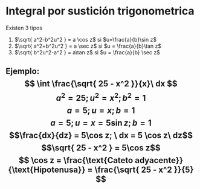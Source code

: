 # Integral por sustición trigonometrica
Existen 3 tipos
1. $\sqrt{ a^2-b^2u^2 } = a \cos z$ si $u=\frac{a}{b}\sin z$
2. $\sqrt{ a^2+b^2u^2 } = a \sec z$ si $u = \frac{a}{b}\tan z$
3. $\sqrt{ b^2u^2-a^2 } = a\tan z$ si $u = \frac{a}{b} \sec z$

Ejemplo:
$$
\int \frac{\sqrt{ 25 - x^2 }}{x}\ dx
$$
$$a^2 = 25 ; u^2 = x^2; b^2 = 1$$
$$a = 5 ; u = x; b = 1$$
$$a = 5 ; u = x = 5 \sin z; b = 1$$
$$\frac{dx}{dz} = 5\cos z; \ dx = 5 \cos z\ dz$$
$$\sqrt{ 25  - x^2 } = 5\cos z$$
$$
\cos z = \frac{\text{Cateto adyacente}}{\text{Hipotenusa}} = \frac{\sqrt{ 25 - x^2 }}{5} 
$$
---
